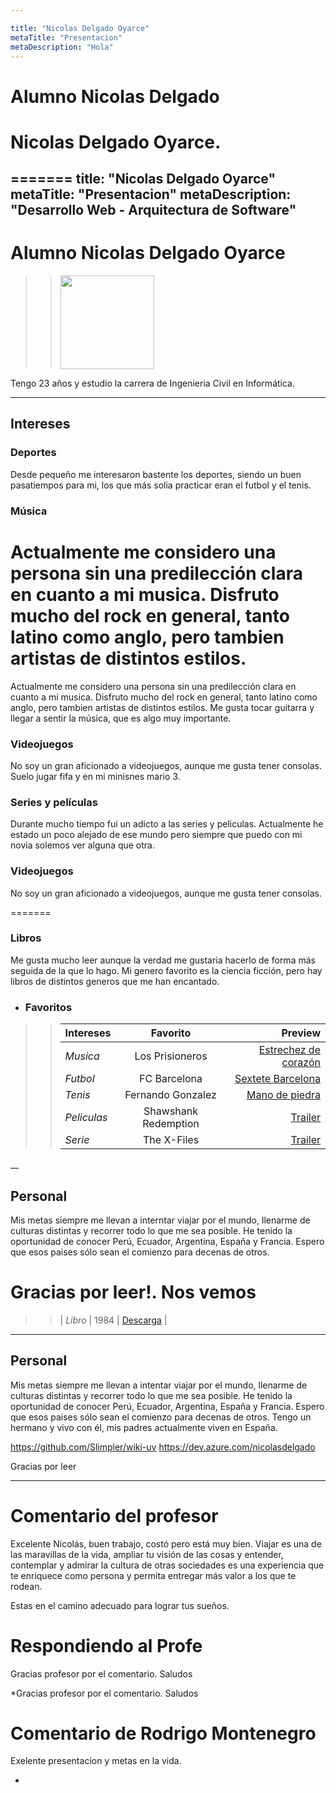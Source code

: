 ```yaml
---

title: "Nicolas Delgado Oyarce"
metaTitle: "Presentacion"
metaDescription: "Hola"
---
```

# Alumno Nicolas Delgado

# Nicolas Delgado Oyarce.
=======
title: "Nicolas Delgado Oyarce"
metaTitle: "Presentacion"
metaDescription: "Desarrollo Web - Arquitectura de Software"
---
# Alumno Nicolas Delgado Oyarce

>> <img src="https://scontent.fscl15-1.fna.fbcdn.net/v/t1.0-9/103836160_3571339666228397_2712104757136323281_n.jpg?_nc_cat=111&_nc_sid=09cbfe&_nc_ohc=-lBUj2sKEUUAX_cjKQB&_nc_ht=scontent.fscl15-1.fna&oh=174a936ac0c214bd751136bccd9be0a6&oe=5F8F2A9B" width="150" />


Tengo 23 años y estudio la carrera de Ingenieria Civil en Informática.
___

## Intereses
### Deportes
Desde pequeño me interesaron bastente los deportes, siendo un buen pasatiempos para mi, los que más solia practicar eran el futbol y el tenis.

### Música

Actualmente me considero una persona sin una predilección clara en cuanto a mi musica. Disfruto mucho del rock en general, tanto latino como anglo, pero tambien artistas de distintos estilos.
=======
Actualmente me considero una persona sin una predilección clara en cuanto a mi musica. Disfruto mucho del rock en general, tanto latino como anglo, pero tambien artistas de distintos estilos. Me gusta tocar guitarra y llegar a sentir la música, que es algo muy importante.

### Videojuegos
No soy un gran aficionado a videojuegos, aunque me gusta tener consolas. Suelo jugar fifa y en mi minisnes mario 3. 

### Series y películas
Durante mucho tiempo fui un adicto a las series y peliculas. Actualmente he estado un poco alejado de ese mundo pero siempre que puedo con mi novia solemos ver alguna que otra.


### Videojuegos
No soy un gran aficionado a videojuegos, aunque me gusta tener consolas. 


=======
### Libros
Me gusta mucho leer aunque la verdad me gustaria hacerlo de forma más seguida de la que lo hago. Mi genero favorito es la ciencia ficción, pero hay libros de distintos generos que me han encantado.


+ ### Favoritos 
>>| Intereses | Favorito | Preview |
>>| :----- | :----: | ------: |
>>| *Musica* | Los Prisioneros | [Estrechez de corazón](https://www.youtube.com/watch?v=YtKTyFNbE58&ab_channel=LosPrisioneros-Topic) |
>>| *Futbol*  | FC Barcelona | [Sextete Barcelona](https://www.youtube.com/watch?v=FHKw-piHZ_o&ab_channel=ForzaChampions) |
>>| *Tenis* | Fernando Gonzalez | [Mano de piedra](https://www.youtube.com/watch?v=bTiqTyXnJsA&ab_channel=ItsabTennis) |
>>| *Peliculas* | Shawshank Redemption | [Trailer](https://www.youtube.com/watch?v=6hB3S9bIaco&ab_channel=ryy79) |
>>| *Serie* | The X-Files | [Trailer](https://www.youtube.com/watch?v=b_D3ysY_QCA&ab_channel=TheKieranTriplett) |


__

## Personal
Mis metas siempre me llevan a interntar viajar por el mundo, llenarme de culturas distintas y recorrer todo lo que me sea posible. He tenido la oportunidad de conocer Perú, Ecuador, Argentina, España y Francia. Espero que esos paises sólo sean el comienzo para decenas de otros.

Gracias por leer!. Nos vemos
=======
>>| *Libro* | 1984 | [Descarga](https://www.philosophia.cl/biblioteca/orwell/1984.pdf) |

___

## Personal
Mis metas siempre me llevan a intentar viajar por el mundo, llenarme de culturas distintas y recorrer todo lo que me sea posible. He tenido la oportunidad de conocer Perú, Ecuador, Argentina, España y Francia. Espero que esos paises sólo sean el comienzo para decenas de otros.
Tengo un hermano y vivo con él, mis padres actualmente viven en España.

https://github.com/Slimpler/wiki-uv
https://dev.azure.com/nicolasdelgado

Gracias por leer
___


# Comentario del profesor

Excelente Nicolás, buen trabajo, costó pero está muy bien. Viajar es una de las maravillas de la vida, ampliar tu visión de las cosas y entender, contemplar y admirar la cultura de otras sociedades es una experiencia que te enriquece como persona y permita entregar más valor a los que te rodean. 

Estas en el camino adecuado para lograr tus sueños.
# Respondiendo al Profe 
Gracias profesor por el comentario. Saludos

*Gracias profesor por el comentario. Saludos

# Comentario de Rodrigo Montenegro

Exelente presentacion y metas en la vida. 


*

